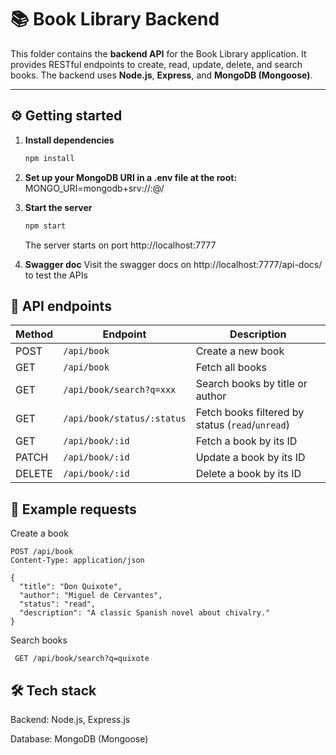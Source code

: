 # 📚 Book Library Backend

This folder contains the **backend API** for the Book Library application. It provides RESTful endpoints to create, read, update, delete, and search books. The backend uses **Node.js**, **Express**, and **MongoDB (Mongoose)**.

---

## ⚙️ Getting started

1. **Install dependencies**  
   ```bash
   npm install
   ```

2. **Set up your MongoDB URI in a .env file at the root:**
    MONGO_URI=mongodb+srv://<username>:<password>@<cluster-url>/<dbname>

3. **Start the server**
    ```bash
    npm start
    ```
    The server starts on port http://localhost:7777

4. **Swagger doc**
   Visit the swagger docs on http://localhost:7777/api-docs/ to test the APIs

## 📌 API endpoints
    
| Method | Endpoint                   | Description                                      |
| ------ | -------------------------- | ------------------------------------------------ |
| POST   | `/api/book`                | Create a new book                                |
| GET    | `/api/book`                | Fetch all books                                  |
| GET    | `/api/book/search?q=xxx`   | Search books by title or author                  |
| GET    | `/api/book/status/:status` | Fetch books filtered by status (`read`/`unread`) |
| GET    | `/api/book/:id`            | Fetch a book by its ID                           |
| PATCH  | `/api/book/:id`            | Update a book by its ID                          |
| DELETE | `/api/book/:id`            | Delete a book by its ID                          |

## 🔎 Example requests

Create a book
```http
POST /api/book
Content-Type: application/json

{
  "title": "Don Quixote",
  "author": "Miguel de Cervantes",
  "status": "read",
  "description": "A classic Spanish novel about chivalry."
}
```
Search books
```
 GET /api/book/search?q=quixote
```

## 🛠️ Tech stack
Backend: Node.js, Express.js

Database: MongoDB (Mongoose)
